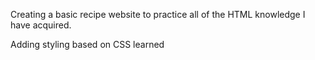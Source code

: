 Creating a basic recipe website to practice all of the HTML knowledge I have acquired.

Adding styling based on CSS learned